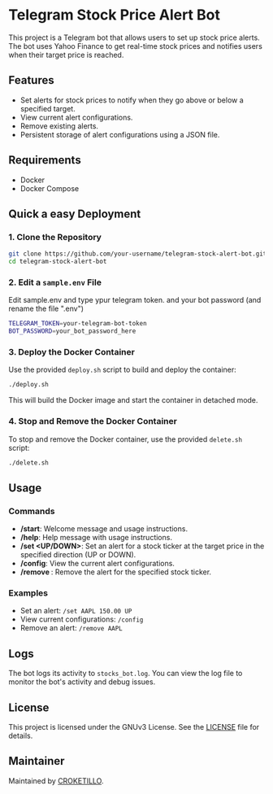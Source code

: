 
# Telegram Stock Price Alert Bot

This project is a Telegram bot that allows users to set up stock price alerts. The bot uses Yahoo Finance to get real-time stock prices and notifies users when their target price is reached.

## Features

- Set alerts for stock prices to notify when they go above or below a specified target.
- View current alert configurations.
- Remove existing alerts.
- Persistent storage of alert configurations using a JSON file.

## Requirements

- Docker
- Docker Compose

## Quick a easy Deployment

### 1. Clone the Repository

```sh
git clone https://github.com/your-username/telegram-stock-alert-bot.git
cd telegram-stock-alert-bot
```

### 2. Edit a `sample.env` File

Edit sample.env and type ypur telegram token. and your bot password (and rename the file ".env")

```sh
TELEGRAM_TOKEN=your-telegram-bot-token
BOT_PASSWORD=your_bot_password_here
```

### 3. Deploy the Docker Container

Use the provided `deploy.sh` script to build and deploy the container:

```sh
./deploy.sh
```

This will build the Docker image and start the container in detached mode.

### 4. Stop and Remove the Docker Container

To stop and remove the Docker container, use the provided `delete.sh` script:

```sh
./delete.sh
```

## Usage

### Commands

- **/start**: Welcome message and usage instructions.
- **/help**: Help message with usage instructions.
- **/set <TICKER> <TARGET PRICE> <UP/DOWN>**: Set an alert for a stock ticker at the target price in the specified direction (UP or DOWN).
- **/config**: View the current alert configurations.
- **/remove <TICKER>**: Remove the alert for the specified stock ticker.

### Examples

- Set an alert: `/set AAPL 150.00 UP`
- View current configurations: `/config`
- Remove an alert: `/remove AAPL`

## Logs

The bot logs its activity to `stocks_bot.log`. You can view the log file to monitor the bot's activity and debug issues.

## License

This project is licensed under the GNUv3 License. See the [LICENSE](LICENSE) file for details.

## Maintainer

Maintained by [CROKETILLO](mailto:croketillo@gmail.com).

